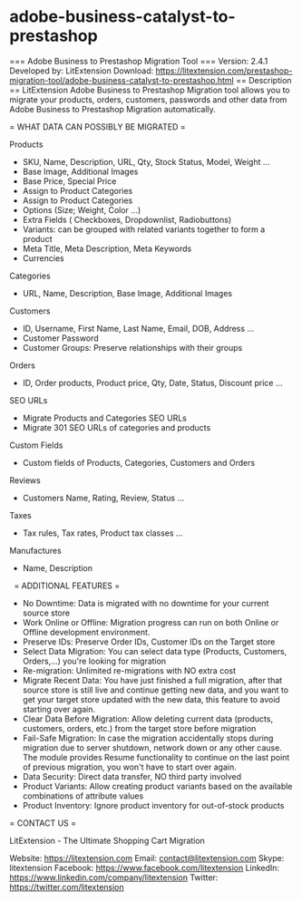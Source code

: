 # adobe-business-catalyst-to-prestashop
=== Adobe Business to Prestashop Migration Tool ===
Version: 2.4.1
Developed by: LitExtension
Download: https://litextension.com/prestashop-migration-tool/adobe-business-catalyst-to-prestashop.html
== Description ==
LitExtension Adobe Business to Prestashop Migration tool allows you to migrate your products, orders, customers, passwords and other data from Adobe Business to Prestashop Migration automatically.

= WHAT DATA CAN POSSIBLY BE MIGRATED =

Products
* SKU, Name, Description, URL, Qty, Stock Status, Model, Weight ...
* Base Image, Additional Images
* Base Price, Special Price
* Assign to Product Categories
* Assign to Product Categories
* Options (Size; Weight, Color ...)
* Extra Fields ( Checkboxes, Dropdownlist, Radiobuttons)
* Variants: can be grouped with related variants together to form a product
* Meta Title, Meta Description, Meta Keywords
* Currencies

Categories
* URL, Name, Description, Base Image, Additional Images

Customers
* ID, Username, First Name, Last Name, Email, DOB, Address ...
* Customer Password
* Customer Groups: Preserve relationships with their groups

Orders
* ID, Order products, Product price, Qty, Date, Status, Discount price ...

SEO URLs
* Migrate Products and Categories SEO URLs
* Migrate 301 SEO URLs of categories and products

Custom Fields
* Custom fields of Products, Categories, Customers and Orders

Reviews
* Customers Name, Rating, Review, Status ...

Taxes
* Tax rules, Tax rates, Product tax classes ...

Manufactures
* Name, Description

 
= ADDITIONAL FEATURES =
* No Downtime: Data is migrated with no downtime for your current source store
* Work Online or Offline: Migration progress can run on both Online or Offline development environment.
* Preserve IDs: Preserve Order IDs, Customer IDs on the Target store
* Select Data Migration: You can select data type (Products, Customers, Orders,...) you're looking for migration
* Re-migration: Unlimited re-migrations with NO extra cost
* Migrate Recent Data: You have just finished a full migration, after that source store is still live and continue getting new data, and you want to get your target store updated with the new data, this feature to avoid starting over again.
* Clear Data Before Migration: Allow deleting current data (products, customers, orders, etc.) from the target store before migration
* Fail-Safe Migration: In case the migration accidentally stops during migration due to server shutdown, network down or any other cause. The module provides Resume functionality to continue on the last point of previous migration, you won't have to start over again.
* Data Security: Direct data transfer, NO third party involved
* Product Variants: Allow creating product variants based on the available combinations of attribute values
* Product Inventory: Ignore product inventory for out-of-stock products


= CONTACT US =

LitExtension - The Ultimate Shopping Cart Migration

Website: https://litextension.com
Email: contact@litextension.com
Skype: litextension
Facebook: https://www.facebook.com/litextension
LinkedIn: https://www.linkedin.com/company/litextension
Twitter: https://twitter.com/litextension
